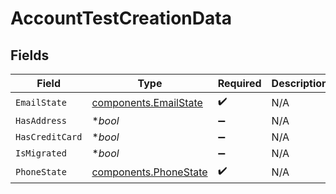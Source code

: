 # AccountTestCreationData


## Fields

| Field                                                          | Type                                                           | Required                                                       | Description                                                    | Example                                                        |
| -------------------------------------------------------------- | -------------------------------------------------------------- | -------------------------------------------------------------- | -------------------------------------------------------------- | -------------------------------------------------------------- |
| `EmailState`                                                   | [components.EmailState](../../models/components/emailstate.md) | :heavy_check_mark:                                             | N/A                                                            | unverified                                                     |
| `HasAddress`                                                   | **bool*                                                        | :heavy_minus_sign:                                             | N/A                                                            | true                                                           |
| `HasCreditCard`                                                | **bool*                                                        | :heavy_minus_sign:                                             | N/A                                                            | true                                                           |
| `IsMigrated`                                                   | **bool*                                                        | :heavy_minus_sign:                                             | N/A                                                            | true                                                           |
| `PhoneState`                                                   | [components.PhoneState](../../models/components/phonestate.md) | :heavy_check_mark:                                             | N/A                                                            | verified                                                       |